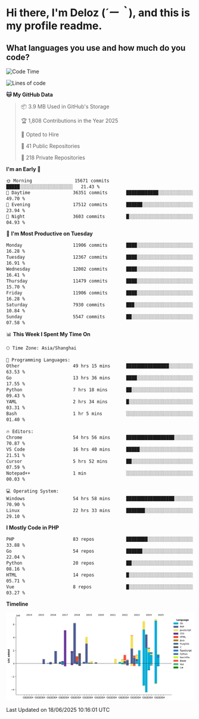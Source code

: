 # **Hi there, I'm Deloz (*´ー｀*), and this is my profile readme.**

## **What languages you use and how much do you code?**

<!--START_SECTION:waka-->
![Code Time](http://img.shields.io/badge/Code%20Time-6%2C691%20hrs%209%20mins-blue)

![Lines of code](https://img.shields.io/badge/From%20Hello%20World%20I%27ve%20Written-59.9%20million%20lines%20of%20code-blue)

**🐱 My GitHub Data** 

> 📦 3.9 MB Used in GitHub's Storage 
 > 
> 🏆 1,808 Contributions in the Year 2025
 > 
> 💼 Opted to Hire
 > 
> 📜 41 Public Repositories 
 > 
> 🔑 218 Private Repositories 
 > 
**I'm an Early 🐤** 

```text
🌞 Morning                15671 commits       █████░░░░░░░░░░░░░░░░░░░░   21.43 % 
🌆 Daytime                36351 commits       ████████████░░░░░░░░░░░░░   49.70 % 
🌃 Evening                17512 commits       ██████░░░░░░░░░░░░░░░░░░░   23.94 % 
🌙 Night                  3603 commits        █░░░░░░░░░░░░░░░░░░░░░░░░   04.93 % 
```
📅 **I'm Most Productive on Tuesday** 

```text
Monday                   11906 commits       ████░░░░░░░░░░░░░░░░░░░░░   16.28 % 
Tuesday                  12367 commits       ████░░░░░░░░░░░░░░░░░░░░░   16.91 % 
Wednesday                12002 commits       ████░░░░░░░░░░░░░░░░░░░░░   16.41 % 
Thursday                 11479 commits       ████░░░░░░░░░░░░░░░░░░░░░   15.70 % 
Friday                   11906 commits       ████░░░░░░░░░░░░░░░░░░░░░   16.28 % 
Saturday                 7930 commits        ███░░░░░░░░░░░░░░░░░░░░░░   10.84 % 
Sunday                   5547 commits        ██░░░░░░░░░░░░░░░░░░░░░░░   07.58 % 
```


📊 **This Week I Spent My Time On** 

```text
🕑︎ Time Zone: Asia/Shanghai

💬 Programming Languages: 
Other                    49 hrs 15 mins      ████████████████░░░░░░░░░   63.53 % 
Go                       13 hrs 36 mins      ████░░░░░░░░░░░░░░░░░░░░░   17.55 % 
Python                   7 hrs 18 mins       ██░░░░░░░░░░░░░░░░░░░░░░░   09.43 % 
YAML                     2 hrs 34 mins       █░░░░░░░░░░░░░░░░░░░░░░░░   03.31 % 
Bash                     1 hr 5 mins         ░░░░░░░░░░░░░░░░░░░░░░░░░   01.40 % 

🔥 Editors: 
Chrome                   54 hrs 56 mins      ██████████████████░░░░░░░   70.87 % 
VS Code                  16 hrs 40 mins      █████░░░░░░░░░░░░░░░░░░░░   21.51 % 
Cursor                   5 hrs 52 mins       ██░░░░░░░░░░░░░░░░░░░░░░░   07.59 % 
Notepad++                1 min               ░░░░░░░░░░░░░░░░░░░░░░░░░   00.03 % 

💻 Operating System: 
Windows                  54 hrs 58 mins      ██████████████████░░░░░░░   70.90 % 
Linux                    22 hrs 33 mins      ███████░░░░░░░░░░░░░░░░░░   29.10 % 
```

**I Mostly Code in PHP** 

```text
PHP                      83 repos            ████████░░░░░░░░░░░░░░░░░   33.88 % 
Go                       54 repos            ██████░░░░░░░░░░░░░░░░░░░   22.04 % 
Python                   20 repos            ██░░░░░░░░░░░░░░░░░░░░░░░   08.16 % 
HTML                     14 repos            █░░░░░░░░░░░░░░░░░░░░░░░░   05.71 % 
Vue                      8 repos             █░░░░░░░░░░░░░░░░░░░░░░░░   03.27 % 
```



**Timeline**

![Lines of Code chart](https://raw.githubusercontent.com/deloz/deloz/main/assets/bar_graph.png)


 Last Updated on 18/06/2025 10:16:01 UTC
<!--END_SECTION:waka-->
